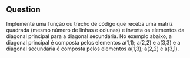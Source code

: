 ## Question

Implemente uma função ou trecho de código que receba uma matriz quadrada (mesmo número de linhas e colunas) e inverta os elementos da diagonal principal para a diagonal secundária. No exemplo abaixo, a diagonal principal é composta pelos elementos a(1,1); a(2,2) e a(3,3) e a diagonal secundária é composta pelos elementos a(1,3); a(2,2) e a(3,1).

